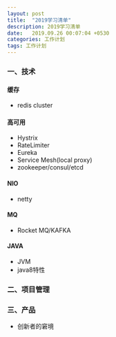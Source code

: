 ```yaml
---
layout: post
title:  "2019学习清单"
description: 2019学习清单
date:   2019.09.26 00:07:04 +0530
categories: 工作计划
tags: 工作计划
---
```


### 一、技术

#### 缓存

- redis cluster

#### 高可用

- Hystrix
- RateLimiter
- Eureka
- Service Mesh(local proxy)
- zookeeper/consul/etcd

#### NIO

- netty

#### MQ

- Rocket MQ/KAFKA

#### JAVA

- JVM
- java8特性

### 二、项目管理

### 三、产品

- 创新者的窘境